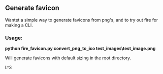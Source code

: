 ## Generate favicon

Wantet a simple way to generate favicons from png's, and to try out fire for making a CLI.

### Usage:

**python fire_favicon.py convert_png_to_ico test_images\test_image.png**

Will generate favicons with default sizing in the root directory.

L^3



